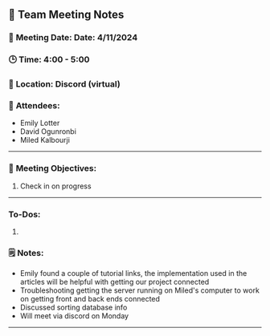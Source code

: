 ## 📝 **Team Meeting Notes**

### 📅 **Meeting Date**: Date: 4/11/2024

### 🕒 **Time**: 4:00 - 5:00

### 📍 **Location**: Discord (virtual)

### 📣 **Attendees**:

- Emily Lotter
- David Ogunronbi
- Miled Kalbourji


---

### 🎯 **Meeting Objectives**:

1. Check in on progress


---

### **To-Dos**:

1. 

### 🗒️ **Notes**:

- Emily found a couple of tutorial links, the implementation used in the articles will be helpful with getting our project connected
- Troubleshooting getting the server running on Miled's computer to work on getting front and back ends connected
- Discussed sorting database info
- Will meet via discord on Monday


---
